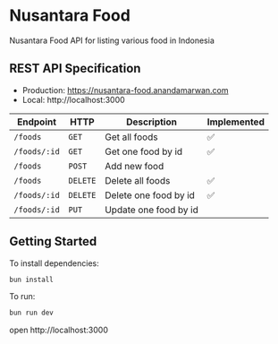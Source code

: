 # Nusantara Food

Nusantara Food API for listing various food in Indonesia

## REST API Specification

- Production: https://nusantara-food.anandamarwan.com
- Local: http://localhost:3000

| Endpoint     | HTTP     | Description           | Implemented |
| ------------ | -------- | --------------------- | ----------- |
| `/foods`     | `GET`    | Get all foods         | ✅          |
| `/foods/:id` | `GET`    | Get one food by id    | ✅          |
| `/foods`     | `POST`   | Add new food          |             |
| `/foods`     | `DELETE` | Delete all foods      | ✅          |
| `/foods/:id` | `DELETE` | Delete one food by id | ✅          |
| `/foods/:id` | `PUT`    | Update one food by id |             |

## Getting Started

To install dependencies:

```sh
bun install
```

To run:

```sh
bun run dev
```

open http://localhost:3000

